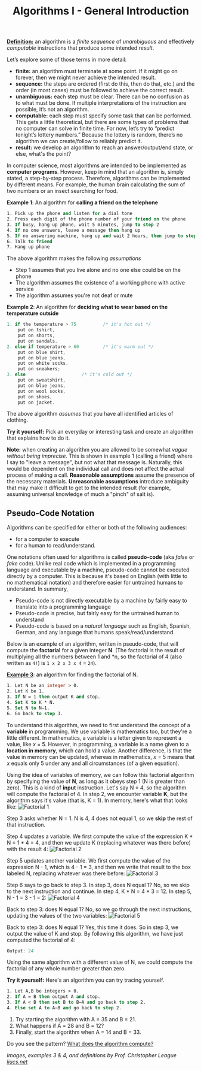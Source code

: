 ﻿---
# Posts need to have the `post` layout
layout: post

# The title of your post
title: Algorithms I - General Introduction

# (Optional) Write a short (~150 characters) description of each blog post.
# This description is used to preview the page on search engines, social media, etc.
description: >
   What is an algorithm and why are algorithms important? 

# (Optional) Link to an image that represents your blog post.
# The aspect ratio should be ~16:9.
image: /assets/img/default.jpg

# You can hide the description and/or image from the output
# (only visible to search engines) by setting:
# hide_description: true
# hide_image: true

# (Optional) Each post can have zero or more categories, and zero or more tags.
# The difference is that categories will be part of the URL, while tags will not.
# E.g. the URL of this post is <site.baseurl>/hydejack/2017/11/23/example-content/
categories: [CS 101]
tags: []
# If you want a category or tag to have its own page,
# check out `_featured_categories` and `_featured_tags` respectively.
---

**[Definition:](https://liucs.net/cs101f18/n5-algos.html)** an algorithm is a *finite* *sequence* of *unambiguous* and effectively *computable* instructions that produce some intended *result*.

Let’s explore some of those terms in more detail:

- **finite:** an algorithm must terminate at some point. If it might go on forever, then we might never achieve the intended result.
- **sequence:** the steps are ordered (first do this, then do that, etc.) and the order (in most cases) must be followed to achieve the correct result.
- **unambiguous:** each step must be clear. There can be no confusion as to what must be done. If multiple interpretations of the instruction are possible, it’s not an algorithm.
- **computable:** each step must specify some task that can be performed. This gets a little theoretical, 
but there are some types of problems that no computer can solve in finite time. For now, let’s try to “predict tonight’s lottery numbers.” Because the lottery is random, there’s no algorithm we can create/follow to reliably predict it.
- **result:** we develop an algorithm to reach an answer/output/end state, or else, what's the point?

In computer science, most algorithms are intended to be implemented as **computer programs**. However, keep in mind that an algorithm is, simply stated, a step-by-step process. Therefore, algorithms can be implemented by different means. For example, 
the human brain calculating the sum of two numbers or an insect searching for food. 

**Example 1**: An algorithm for **calling a friend on the telephone**

```vb
1. Pick up the phone and listen for a dial tone
2. Press each digit of the phone number of your friend on the phone
3. If busy, hang up phone, wait 5 minutes, jump to step 2
4. If no one answers, leave a message then hang up
5. If no answering machine, hang up and wait 2 hours, then jump to step 2
6. Talk to friend
7. Hang up phone
```
The above algorithm makes the following *assumptions*
- Step 1 assumes that you live alone and no one else could be on the phone
- The algorithm assumes the existence of a working phone with active service
- The algorithm assumes you're not deaf or mute

**Example 2**: An algorithm for **deciding what to wear based on the temperature outside**
```cpp
1. if the temperature > 75			/* it's hot out */
	put on tshirt,
	put on shorts,
	put on sandals.
2. else if temperature > 60			/* it's warm out */
	put on blue shirt,
	put on blue jeans,
	put on white socks.
	put on sneakers;
3. else						/* it's cold out */
	put on sweatshirt,
	put on blue jeans,   
	put on wool socks,
	put on shoes,
	put on jacket.
```

The above algorithm *assumes* that you have all identified articles of clothing.

**Try it yourself:** Pick an everyday or interesting task and create an algorithm that explains how to do it.

**Note:** when creating an algorithm you are allowed to be somewhat *vague without being imprecise*. This is shown in example 1 (calling a friend) where I say to "leave a message", but not what that message is. Naturally, this would be dependent on the individual call and does not affect the actual process of making a call. 
**Reasonable assumptions** assume the presence of the necessary materials. **Unreasonable assumptions** introduce ambiguity that may make it difficult to get to the intended result (for example, assuming universal knowledge of much a "pinch" of salt is).

## Pseudo-Code Notation
Algorithms can be specified for either or both of the following audiences:
- for a computer to execute
- for a human to read/understand.

One notations often used for algorithms is called **pseudo-code** (aka *false* or *fake* code). Unlike real code which is implemented in a programming language and executable by a machine, pseudo-code cannot be executed directly by a computer. This is because it's based on English (with little to no mathematical notation) and therefore easier for untrained humans to understand. In summary,
- Pseudo-code is not directly executable by a machine by fairly easy to translate into a programming language
- Pseudo-code is precise, but fairly easy for the untrained human to understand
- Pseudo-code is based on a *natural language* such as English, Spanish, German, and any language that humans speak/read/understand.

Below is an example of an algorithm, written in pseudo-code, that will compute the **factorial** for a given integer **N**. (The factorial is the result of multiplying all the numbers between 1 and *n, so the factorial of 4 (also written as `4!`) is `1 x 2 x 3 x 4` = `24`).

**[Example 3](https://liucs.net/cs101f18/n5-algos.html)**: an algorithm for finding the factorial of N.

```vb
1. Let N be an integer > 0.
2. Let K be 1.
3. If N = 1 then output K and stop.
4. Set K to K * N.
5. Set N to N–1.
6. Go back to step 3.
```

To understand this algorithm, we need to first understand the concept of a **variable** in programming. We use variable is mathematics too, but they're a little different. In mathematics, a variable is a letter given to represent a value, like *x* = 5. However, in programming, a variable is a name given to a **location in memory**, which can hold a value. Another difference, is that the value in memory can be updated, whereas in mathematics, *x* = 5 means that *x* equals only 5 under any and all circumstances (of a given equation).

Using the idea of variables of memory, we can follow this factorial algorithm by specifying the value of **N**, as long as it obeys step 1 (N is greater than zero). This is a kind of **input** instruction. Let's say N = 4, so the algorithm will compute the factorial of 4. In step 2, we encounter variable **K**, but the algorithm says it's value (that is, K = 1). In memory, here's what that looks like:
![Factorial 1](https://liucs.net/cs101f18/n5-n4k1.png)

Step 3 asks whether N = 1. N is 4, 4 does not equal 1, so we **skip** the rest of that instruction.

Step 4 updates a variable. We first compute the value of the expression K * N = 1 * 4 = 4, and then we update K (replacing whatever was there before) with the result 4:
![Factorial 2](https://liucs.net/cs101f18/n5-n4k4.png)

Step 5 updates another variable. We first compute the value of the expression N - 1, which is 4 - 1 = 3, and then we write that result to the box labeled N, replacing whatever was there before:
![Factorial 3](https://liucs.net/cs101f18/n5-n3k4.png)

Step 6 says to go back to step 3. In step 3, does N equal 1? No, so we skip to the next instruction and continue. In step 4, K * N = 4 * 3 = 12. In step 5, N - 1 = 3 - 1 = 2:
![Factorial 4](https://liucs.net/cs101f18/n5-n2k12.png)

Back to step 3: does N equal 1? No, so we go through the next instructions, updating the values of the two variables:
![Factorial 5](https://liucs.net/cs101f18/n5-n1k24.png)

Back to step 3: does N equal 1? Yes, this time it does. So in step 3, we output the value of K and stop. By following this algorithm, we have just computed the factorial of 4:
```cpp
Output: 24
```

Using the same algorithm with a different value of N, we could compute the factorial of any whole number greater than zero.

**Try it yourself:** Here's an algorithm you can try tracing yourself.
```vb
1. Let A,B be integers > 0.
2. If A = B then output A and stop.
3. If A < B then set B to B–A and go back to step 2.
4. Else set A to A–B and go back to step 2.
```

1. Try starting the algorithm with A = 35 and B = 21. 
2. What happens if A = 28 and B = 12? 
3. Finally, start the algorithm when A = 14 and B = 33. 

Do you see the pattern? [What does the algorithm compute?](https://en.wikipedia.org/wiki/Greatest_common_divisor)

*Images, examples 3 & 4, and definitions by Prof. Christopher League [liucs.net](https://liucs.net/cs101f18/n5-algos.html)*